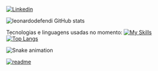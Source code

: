 [![Linkedin](https://img.shields.io/badge/LinkedIn-0077B5?style=for-the-badge&logo=linkedin&logoColor=white)](https://www.linkedin.com/in/leonardo-defendi-prado-337275189/)

![leonardodefendi GitHub stats](https://github-readme-stats.vercel.app/api?username=leonardodefendi&show_icons=true&theme=tokyonight)

Tecnologias e linguagens usadas no momento:
[![My Skills](https://skillicons.dev/icons?i=js,html,css,git,linux,vscode)](https://skillicons.dev)
<br/>
[![Top Langs](https://github-readme-stats.vercel.app/api/top-langs/?username=leonardodefendi)](https://github.com/leonardodefendi/github-readme-stats)
 
    
 
 ![Snake animation](https://github.com/leonardodefendi/leonardodefendi/blob/output/github-contribution-grid-snake.svg)
 
[![readme](https://github-readme-stats.vercel.app/api/pin/?username=leonardodefendi&repo=leonardodefendi&theme=react)](https://github.com/leonardodefendi/leonardodefendi)

